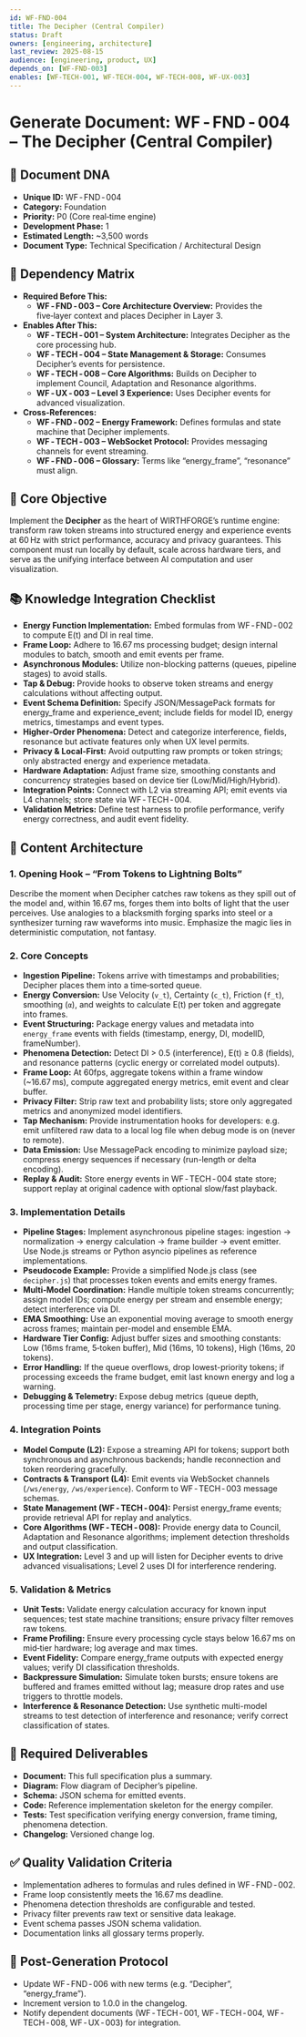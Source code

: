 ```yaml
---
id: WF-FND-004
title: The Decipher (Central Compiler)
status: Draft
owners: [engineering, architecture]
last_review: 2025-08-15
audience: [engineering, product, UX]
depends_on: [WF-FND-003]
enables: [WF-TECH-001, WF-TECH-004, WF-TECH-008, WF-UX-003]
---
```


# Generate Document: WF ‑ FND ‑ 004 – The Decipher (Central Compiler)

## 🧬 Document DNA
- **Unique ID:** WF ‑ FND ‑ 004  
- **Category:** Foundation  
- **Priority:** P0 (Core real‑time engine)  
- **Development Phase:** 1  
- **Estimated Length:** ~3,500 words  
- **Document Type:** Technical Specification / Architectural Design

## 🔗 Dependency Matrix
- **Required Before This:**  
  - **WF ‑ FND ‑ 003 – Core Architecture Overview:** Provides the five‑layer context and places Decipher in Layer 3.  
- **Enables After This:**  
  - **WF ‑ TECH ‑ 001 – System Architecture:** Integrates Decipher as the core processing hub.  
  - **WF ‑ TECH ‑ 004 – State Management & Storage:** Consumes Decipher’s events for persistence.  
  - **WF ‑ TECH ‑ 008 – Core Algorithms:** Builds on Decipher to implement Council, Adaptation and Resonance algorithms.  
  - **WF ‑ UX ‑ 003 – Level 3 Experience:** Uses Decipher events for advanced visualization.  
- **Cross‑References:**  
  - **WF ‑ FND ‑ 002 – Energy Framework:** Defines formulas and state machine that Decipher implements.  
  - **WF ‑ TECH ‑ 003 – WebSocket Protocol:** Provides messaging channels for event streaming.  
  - **WF ‑ FND ‑ 006 – Glossary:** Terms like “energy_frame”, “resonance” must align.

## 🎯 Core Objective
Implement the **Decipher** as the heart of WIRTHFORGE’s runtime engine: transform raw token streams into structured energy and experience events at 60 Hz with strict performance, accuracy and privacy guarantees. This component must run locally by default, scale across hardware tiers, and serve as the unifying interface between AI computation and user visualization.

## 📚 Knowledge Integration Checklist
- **Energy Function Implementation:** Embed formulas from WF ‑ FND ‑ 002 to compute E(t) and DI in real time.  
- **Frame Loop:** Adhere to 16.67 ms processing budget; design internal modules to batch, smooth and emit events per frame.  
- **Asynchronous Modules:** Utilize non-blocking patterns (queues, pipeline stages) to avoid stalls.  
- **Tap & Debug:** Provide hooks to observe token streams and energy calculations without affecting output.  
- **Event Schema Definition:** Specify JSON/MessagePack formats for energy_frame and experience_event; include fields for model ID, energy metrics, timestamps and event types.  
- **Higher‑Order Phenomena:** Detect and categorize interference, fields, resonance but activate features only when UX level permits.  
- **Privacy & Local‑First:** Avoid outputting raw prompts or token strings; only abstracted energy and experience metadata.  
- **Hardware Adaptation:** Adjust frame size, smoothing constants and concurrency strategies based on device tier (Low/Mid/High/Hybrid).  
- **Integration Points:** Connect with L2 via streaming API; emit events via L4 channels; store state via WF ‑ TECH ‑ 004.  
- **Validation Metrics:** Define test harness to profile performance, verify energy correctness, and audit event fidelity.

## 📝 Content Architecture

### 1. Opening Hook – “From Tokens to Lightning Bolts”
Describe the moment when Decipher catches raw tokens as they spill out of the model and, within 16.67 ms, forges them into bolts of light that the user perceives. Use analogies to a blacksmith forging sparks into steel or a synthesizer turning raw waveforms into music. Emphasize the magic lies in deterministic computation, not fantasy.

### 2. Core Concepts
- **Ingestion Pipeline:** Tokens arrive with timestamps and probabilities; Decipher places them into a time‑sorted queue.  
- **Energy Conversion:** Use Velocity (`v_t`), Certainty (`c_t`), Friction (`f_t`), smoothing (`α`), and weights to calculate E(t) per token and aggregate into frames.  
- **Event Structuring:** Package energy values and metadata into `energy_frame` events with fields (timestamp, energy, DI, modelID, frameNumber).  
- **Phenomena Detection:** Detect DI > 0.5 (interference), E(t) ≥ 0.8 (fields), and resonance patterns (cyclic energy or correlated model outputs).  
- **Frame Loop:** At 60fps, aggregate tokens within a frame window (~16.67 ms), compute aggregated energy metrics, emit event and clear buffer.  
- **Privacy Filter:** Strip raw text and probability lists; store only aggregated metrics and anonymized model identifiers.  
- **Tap Mechanism:** Provide instrumentation hooks for developers: e.g. emit unfiltered raw data to a local log file when debug mode is on (never to remote).  
- **Data Emission:** Use MessagePack encoding to minimize payload size; compress energy sequences if necessary (run-length or delta encoding).  
- **Replay & Audit:** Store energy events in WF ‑ TECH ‑ 004 state store; support replay at original cadence with optional slow/fast playback.

### 3. Implementation Details
- **Pipeline Stages:** Implement asynchronous pipeline stages: ingestion → normalization → energy calculation → frame builder → event emitter. Use Node.js streams or Python asyncio pipelines as reference implementations.  
- **Pseudocode Example:** Provide a simplified Node.js class (see `decipher.js`) that processes token events and emits energy frames.  
- **Multi‑Model Coordination:** Handle multiple token streams concurrently; assign model IDs; compute energy per stream and ensemble energy; detect interference via DI.  
- **EMA Smoothing:** Use an exponential moving average to smooth energy across frames; maintain per-model and ensemble EMA.  
- **Hardware Tier Config:** Adjust buffer sizes and smoothing constants: Low (16ms frame, 5‑token buffer), Mid (16ms, 10 tokens), High (16ms, 20 tokens).  
- **Error Handling:** If the queue overflows, drop lowest-priority tokens; if processing exceeds the frame budget, emit last known energy and log a warning.  
- **Debugging & Telemetry:** Expose debug metrics (queue depth, processing time per stage, energy variance) for performance tuning.

### 4. Integration Points
- **Model Compute (L2):** Expose a streaming API for tokens; support both synchronous and asynchronous backends; handle reconnection and token reordering gracefully.  
- **Contracts & Transport (L4):** Emit events via WebSocket channels (`/ws/energy`, `/ws/experience`). Conform to WF ‑ TECH ‑ 003 message schemas.  
- **State Management (WF ‑ TECH ‑ 004):** Persist energy_frame events; provide retrieval API for replay and analytics.  
- **Core Algorithms (WF ‑ TECH ‑ 008):** Provide energy data to Council, Adaptation and Resonance algorithms; implement detection thresholds and output classification.  
- **UX Integration:** Level 3 and up will listen for Decipher events to drive advanced visualisations; Level 2 uses DI for interference rendering.

### 5. Validation & Metrics
- **Unit Tests:** Validate energy calculation accuracy for known input sequences; test state machine transitions; ensure privacy filter removes raw tokens.  
- **Frame Profiling:** Ensure every processing cycle stays below 16.67 ms on mid‑tier hardware; log average and max times.  
- **Event Fidelity:** Compare energy_frame outputs with expected energy values; verify DI classification thresholds.  
- **Backpressure Simulation:** Simulate token bursts; ensure tokens are buffered and frames emitted without lag; measure drop rates and use triggers to throttle models.  
- **Interference & Resonance Detection:** Use synthetic multi-model streams to test detection of interference and resonance; verify correct classification of states.

## 🎨 Required Deliverables
- **Document:** This full specification plus a summary.  
- **Diagram:** Flow diagram of Decipher’s pipeline.  
- **Schema:** JSON schema for emitted events.  
- **Code:** Reference implementation skeleton for the energy compiler.  
- **Tests:** Test specification verifying energy conversion, frame timing, phenomena detection.  
- **Changelog:** Versioned change log.

## ✅ Quality Validation Criteria
- Implementation adheres to formulas and rules defined in WF ‑ FND ‑ 002.  
- Frame loop consistently meets the 16.67 ms deadline.  
- Phenomena detection thresholds are configurable and tested.  
- Privacy filter prevents raw text or sensitive data leakage.  
- Event schema passes JSON schema validation.  
- Documentation links all glossary terms properly.

## 🔄 Post-Generation Protocol
- Update WF ‑ FND ‑ 006 with new terms (e.g. “Decipher”, “energy_frame”).  
- Increment version to 1.0.0 in the changelog.  
- Notify dependent documents (WF ‑ TECH ‑ 001, WF ‑ TECH ‑ 004, WF ‑ TECH ‑ 008, WF ‑ UX ‑ 003) for integration.


